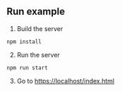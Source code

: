## Run example

1. Build the server

```
npm install
```

2. Run the server

```
npm run start
```

3. Go to [https://localhost/index.html](https://localhost/index.html)
